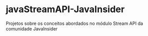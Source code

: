 # javaStreamAPI-JavaInsider
Projetos sobre os conceitos abordados no módulo Stream API da comunidade JavaInsider 
